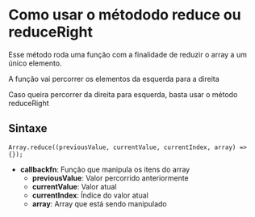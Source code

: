 # Como usar o métododo reduce ou reduceRight

Esse método roda uma função com a finalidade de reduzir o array a um único elemento.

A função vai percorrer os elementos da esquerda para a direita

Caso queira percorrer da direita para esquerda, basta usar o método reduceRight

## Sintaxe
```
Array.reduce((previousValue, currentValue, currentIndex, array) => {});
```

- **callbackfn**: Função que manipula os itens do array
    - **previousValue**: Valor percorrido anteriormente
    - **currentValue**: Valor atual
    - **currentIndex**: Índice do valor atual
    - **array**: Array que está sendo manipulado